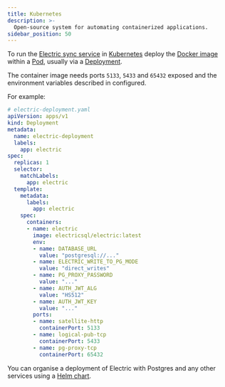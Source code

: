 ```yaml
---
title: Kubernetes
description: >-
  Open-source system for automating containerized applications.
sidebar_position: 50
---
```


To run the [Electric sync service](../api/service.md) in [Kubernetes](https://kubernetes.io) deploy the [Docker image](./docker.md) within a [Pod](https://kubernetes.io/docs/concepts/workloads/controllers/pod), usually via a [Deployment](https://kubernetes.io/docs/concepts/workloads/controllers/deployment).

The container image needs ports `5133`, `5433` and `65432` exposed and the environment variables described in <DocPageLink path="api/service" /> configured.

For example:

```yaml
# electric-deployment.yaml
apiVersion: apps/v1
kind: Deployment
metadata:
  name: electric-deployment
  labels:
    app: electric
spec:
  replicas: 1
  selector:
    matchLabels:
      app: electric
  template:
    metadata:
      labels:
        app: electric
    spec:
      containers:
      - name: electric
        image: electricsql/electric:latest
        env:
        - name: DATABASE_URL
          value: "postgresql://..."
        - name: ELECTRIC_WRITE_TO_PG_MODE
          value: "direct_writes"
        - name: PG_PROXY_PASSWORD
          value: "..."
        - name: AUTH_JWT_ALG
          value: "HS512"
        - name: AUTH_JWT_KEY
          value: "..."
        ports:
        - name: satellite-http
          containerPort: 5133
        - name: logical-pub-tcp
          containerPort: 5433
        - name: pg-proxy-tcp
          containerPort: 65432
```

You can organise a deployment of Electric with Postgres and any other services using a [Helm chart](https://helm.sh/docs/topics/charts/).
